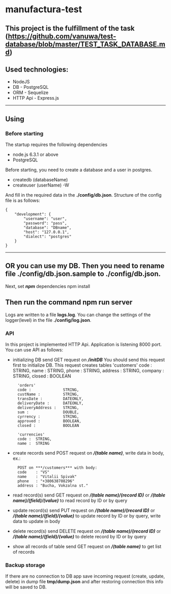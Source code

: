 # manufactura-test
This project is the fulfillment of the task (https://github.com/vanuwa/test-database/blob/master/TEST_TASK_DATABASE.md)
---
## Used technologies:
* NodeJS
* DB - PostgreSQL
* ORM - Sequelize
* HTTP Api - Express.js
---
## Using
### Before starting
The startup requires the following dependencies
* node.js 6.3.1 or above
* PostgreSQL

Before starting, you need to create a database and a user in postgres.
* createdb (databaseName)
* createuser (userName) -W

And fill in the required data in the **./config/db.json**. Structure of the config file is as follows:

    {
        "development": {
            "username": "user",
            "password": "pass",
            "database": "DBname",
            "host": "127.0.0.1",
            "dialect": "postgres"
        }
    }

---
OR you can use my DB. Then you need to rename file **./config/db.json.sample** to **./config/db.json**.
---

Next, set ***npm*** dependencies
    npm install

Then run the command
    npm run server
---
Logs are written to a file **logs.log**. You can change the settings of the logger(level) in the file **./config/log.json**.
### API
In this project is implemented HTTP Api. Application is listening 8000 port. You can use API as follows:
* initializing DB
        send GET request on ***/initDB***
You should send this request first to initialize DB.
This request creates tables
        'customers'
        code :      STRING,
        name :      STRING,
        phone :     STRING,
        address :   STRING,
        company :   STRING,
        closed :    BOOLEAN

        'orders'
        code :              STRING,
        custName :          STRING,
        transDate :         DATEONLY,
        deliveryDate :	    DATEONLY,
        deliveryAddress :   STRING,
        sum :               DOUBLE,
        cyrrency :          STRING,
        approved :          BOOLEAN,
        closed :            BOOLEAN

        'currencies'
        code :	STRING,
        name :	STRING
* create records
        send POST request on ***/(table name)***, write data in body, ex.:

        POST on ***/customers*** with body:
        code    : "VS"
        name    : "Vitalii Spivak"
        phone   : "+380638708296"
        address : "Bucha, Vokzalna st."

* read record(s)
        send GET request on ***/(table name)/(record ID)*** or ***/(table name)/(field)/(value)*** to read record by ID or by query
* update record(s)
        send PUT request on ***/(table name)/(record ID)*** or ***/(table name)/(field)/(value)*** to update record by ID or by query, write data to update in body
* delete record(s)
        send DELETE request on ***/(table name)/(record ID)*** or ***/(table name)/(field)/(value)*** to delete record by ID or by query
* show all records of table
        send GET request on ***/(table name)*** to get list of records
### Backup storage
If there are no connection to DB app save incoming request (create, update, delete) in dump file **tmp/dump.json** and after restoring connection this info will be saved to DB.
